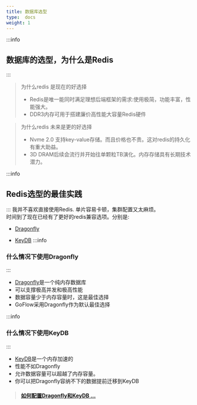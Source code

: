 ```yaml
---
title: 数据库选型
type:  docs
weight: 1
---
```


:::info
## 数据库的选型，为什么是Redis
:::
> 为什么redis 是现在的好选择
> - Redis是唯一能同时满足理想后端框架的需求:使用极简，功能丰富，性能强大。
> - DDR3内存可用于搭建廉价高性能大容量Redis硬件

> 为什么redis 未来是更的好选择
> - Nvme 2.0 支持key-value存储。而且价格也不贵。这对redis的持久化有重大助益。  
> - 3D DRAM后续会流行并开始往单颗粒TB演化。内存存储具有长期技术潜力。

:::info
## Redis选型的最佳实践
:::
我并不喜欢直接使用Redis. 单片容易卡顿，集群配置又太麻烦。  
时间到了现在已经有了更好的redis兼容选项。分别是:

- [Dragonfly](https://github.com/dragonflydb/dragonfly)

- [KeyDB](https://github.com/Snapchat/KeyDB)
:::info
### 什么情况下使用Dragonfly
:::
- [Dragonfly](https://github.com/dragonflydb/dragonfly)是一个纯内存数据库
- 可以支撑极高并发和极高性能
- 数据容量少于内存容量时，这是最佳选择
- GoFlow采用Dragonfly作为默认最佳选择

:::info
### 什么情况下使用KeyDB
::: 
- [KeyDB](https://github.com/Snapchat/KeyDB)是一个内存加速的
- 性能不如Dragonfly
- 允许数据容量可以超越了内存容量。
- 你可以把Dragonfly容纳不下的数据提前迁移到KeyDB



> #### [如何配置Dragonfly和KeyDB ... ](/zh/配置Redis/)
